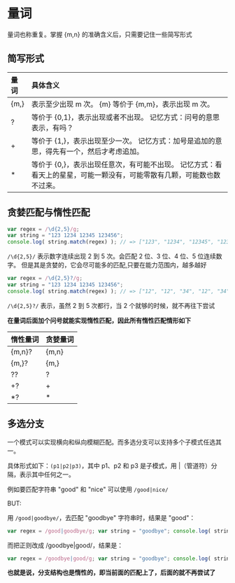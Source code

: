 # 量词

量词也称重复。掌握 {m,n} 的准确含义后，只需要记住一些简写形式

## 简写形式

| 量词 | 具体含义 |
|:- |:- |
|  {m,} | 表示至少出现 m 次。 {m} 等价于 {m,m}，表示出现 m 次。
| ? | 等价于 {0,1}，表示出现或者不出现。 记忆方式：问号的意思表示，有吗？|
| + | 等价于 {1,}，表示出现至少一次。 记忆方式：加号是追加的意思，得先有一个，然后才考虑追加。
| * | 等价于 {0,}，表示出现任意次，有可能不出现。 记忆方式：看看天上的星星，可能一颗没有，可能零散有几颗，可能数也数不过来。

## 贪婪匹配与惰性匹配

```js
var regex = /\d{2,5}/g;
var string = "123 1234 12345 123456";
console.log( string.match(regex) ); // => ["123", "1234", "12345", "12345"]
```

`/\d{2,5}/` 表示数字连续出现 2 到 5 次。会匹配 2 位、3 位、4 位、5 位连续数字。
但是其是贪婪的，它会尽可能多的匹配,只要在能力范围内，越多越好

```js
var regex = /\d{2,5}?/g;
var string = "123 1234 12345 123456"; 
console.log( string.match(regex) ); // => ["12", "12", "34", "12", "34", "12", "34", "56"]
```

`/\d{2,5}?/` 表示，虽然 2 到 5 次都行，当 2 个就够的时候，就不再往下尝试

**在量词后面加个问号就能实现惰性匹配，因此所有惰性匹配情形如下**

| 惰性量词 | 贪婪量词 |
|:- |:- |
| {m,n}? | {m,n} |
| {m,}? | {m,} |
| ?? | ? |
| +? | + |
| *? | * |

## 多选分支

一个模式可以实现横向和纵向模糊匹配。而多选分支可以支持多个子模式任选其一。

具体形式如下：`(p1|p2|p3)`，其中 p1、p2 和 p3 是子模式，用 |（管道符）分隔，表示其中任何之一。

例如要匹配字符串 "good" 和 "nice" 可以使用 `/good|nice/`

BUT:

用 `/good|goodbye/`，去匹配 "goodbye" 字符串时，结果是 "good"：

```js
var regex = /good|goodbye/g; var string = "goodbye"; console.log( string.match(regex) ); // => ["good"]
```

而把正则改成 /goodbye|good/，结果是：

```js
var regex = /goodbye|good/g; var string = "goodbye"; console.log( string.match(regex) ); // => ["goodbye"]
```

**也就是说，分支结构也是惰性的，即当前面的匹配上了，后面的就不再尝试了**
